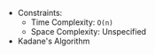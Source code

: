 - Constraints:
    - Time Complexity: `O(n)`
    - Space Complexity: Unspecified
- Kadane's Algorithm